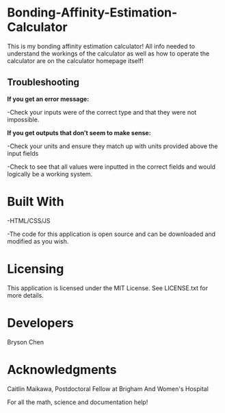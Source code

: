 # Bonding-Affinity-Estimation-Calculator

This is my bonding affinity estimation calculator! All info needed to understand the workings of the
calculator as well as how to operate the calculator are on the calculator homepage itself!

## Troubleshooting
**If you get an error message:**

-Check your inputs were of the correct type and that they were not impossible.


**If you get outputs that don’t seem to make sense:**

-Check your units and ensure they match up with units provided above the input fields

-Check to see that all values were inputted in the correct fields and would logically be a working system.



# Built With
-HTML/CSS/JS

-The code for this application is open source and can be downloaded and modified as you wish.

# Licensing
This application is licensed under the MIT License. See LICENSE.txt for more details.

# Developers
Bryson Chen
# Acknowledgments
Caitlin Maikawa, Postdoctoral Fellow at Brigham And Women's Hospital

For all the math, science and documentation help!
